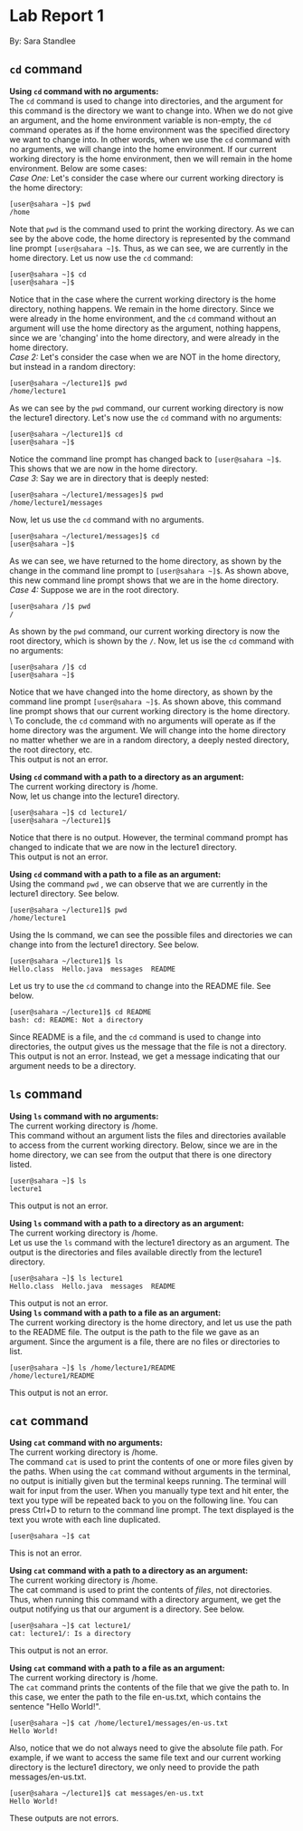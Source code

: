 # Lab Report 1
By: Sara Standlee
## `cd` command
**Using `cd` command with no arguments:** \
The `cd` command is used to change into directories, and the argument for this command is the directory we want to change into. When we do not give an argument, and the home environment variable is non-empty, the `cd` command operates as if the home environment was the specified directory we want to change into. In other words, when we use the `cd` command with no arguments, we will change into the home environment. If our current working directory is the home environment, then we will remain in the home environment. Below are some cases: \
*Case One:* Let's consider the case where our current working directory is the home directory:
```
[user@sahara ~]$ pwd
/home
```
Note that `pwd` is the command used to print the working directory. As we can see by the above code, the home directory is represented by the command line prompt `[user@sahara ~]$`. Thus, as we can see, we are currently in the home directory. Let us now use the `cd` command:
```
[user@sahara ~]$ cd
[user@sahara ~]$ 
```
Notice that in the case where the current working directory is the home directory, nothing happens. We remain in the home directory. Since we were already in the home environment, and the `cd` command without an argument will use the home directory as the argument, nothing happens, since we are 'changing' into the home directory, and were already in the home directory. \
*Case 2:* Let's consider the case when we are NOT in the home directory, but instead in a random directory:
```
[user@sahara ~/lecture1]$ pwd
/home/lecture1
```
As we can see by the `pwd` command, our current working directory is now the lecture1 directory. Let's now use the `cd` command with no arguments:
```
[user@sahara ~/lecture1]$ cd
[user@sahara ~]$
```
Notice the command line prompt has changed back to `[user@sahara ~]$`. This shows that we are now in the home directory. \
*Case 3*: Say we are in directory that is deeply nested: 
```
[user@sahara ~/lecture1/messages]$ pwd
/home/lecture1/messages
```
Now, let us use the `cd` command with no arguments.
```
[user@sahara ~/lecture1/messages]$ cd
[user@sahara ~]$
```
As we can see, we have returned to the home directory, as shown by the change in the command line prompt to `[user@sahara ~]$`. As shown above, this new command line prompt shows that we are in the home directory. 
*Case 4:* Suppose we are in the root directory.
```
[user@sahara /]$ pwd
/
```
As shown by the `pwd` command, our current working directory is now the root directory, which is shown by the `/`. Now, let us ise the `cd` command with no arguments:
```
[user@sahara /]$ cd
[user@sahara ~]$ 
```
Notice that we have changed into the home directory, as shown by the command line prompt `[user@sahara ~]$`. As shown above, this command line prompt shows that our current working directory is the home directory. \ 
To conclude, the `cd` command with no arguments will operate as if the home directory was the argument. We will change into the home directory no matter whether we are in a random directory, a deeply nested directory, the root directory, etc. \
This output is not an error. 
 
**Using `cd` command with a path to a directory as an argument:** \
The current working directory is /home. \
Now, let us change into the lecture1 directory. 
```
[user@sahara ~]$ cd lecture1/
[user@sahara ~/lecture1]$ 
```
Notice that there is no output. However, the terminal command prompt has changed to indicate that we are now in the lecture1 directory. \
This output is not an error. 


**Using `cd` command with a path to a file as an argument:** \
Using the command `pwd` , we can observe that we are currently in the lecture1 directory. See below. 
```
[user@sahara ~/lecture1]$ pwd
/home/lecture1
```
Using the ls command, we can see the possible files and directories we can change into from the lecture1 directory. See below. 
```
[user@sahara ~/lecture1]$ ls
Hello.class  Hello.java  messages  README
```
Let us try to use the `cd` command to change into the README file. See below. 
```
[user@sahara ~/lecture1]$ cd README
bash: cd: README: Not a directory
```
Since README is a file, and the `cd` command is used to change into directories, the output gives us the message that the file is not a directory.
This output is not an error. Instead, we get a message indicating that our argument needs to be a directory. 


## `ls` command
**Using `ls` command with no arguments:** \
The current working directory is /home. \
This command without an argument lists the files and directories available to access from the current working directory. Below, since we are in the home directory, we can see from the output that there is one directory listed. 
```
[user@sahara ~]$ ls
lecture1
```
This output is not an error. 


**Using `ls` command with a path to a directory as an argument:** \
The current working directory is /home. \
Let us use the `ls` command with the lecture1 directory as an argument. The output is the directories and files available directly from the lecture1 directory. 
```
[user@sahara ~]$ ls lecture1
Hello.class  Hello.java  messages  README
```
This output is not an error.\
**Using `ls` command with a path to a file as an argument:** \
The current working directory is the home directory, and let us use the path to the README file. The output is the path to the file we gave as an argument. Since the argument is a file, there are no files or directories to list. 
```
[user@sahara ~]$ ls /home/lecture1/README
/home/lecture1/README
```
This output is not an error. 

## `cat` command
**Using `cat` command with no arguments:** \
The current working directory is /home. \
The command `cat` is used to print the contents of one or more files given by the paths. When using the `cat` command without arguments in the terminal, no output is initially given but the terminal keeps running. The terminal will wait for input from the user. When you manually type text and hit enter, the text you type will be repeated back to you on the following line. You can press Ctrl+D to return to the command line prompt. The text displayed is the text you wrote with each line duplicated. 
```
[user@sahara ~]$ cat

```
This is not an error. 


**Using `cat` command with a path to a directory as an argument:** \
The current working directory is /home. \
The cat command is used to print the contents of *files*, not directories. Thus, when running this command with a directory argument, we get the output notifying us that our argument is a directory. See below. 
```
[user@sahara ~]$ cat lecture1/
cat: lecture1/: Is a directory
```
This output is not an error. 


**Using `cat` command with a path to a file as an argument:** \
The current working directory is /home. \
The `cat` command prints the contents of the file that we give the path to. In this case, we enter the path to the file en-us.txt, which contains the sentence "Hello World!". 
```
[user@sahara ~]$ cat /home/lecture1/messages/en-us.txt 
Hello World!
```
Also, notice that we do not always need to give the absolute file path. For example, if we want to access the same file text and our current working directory is the lecture1 directory, we only need to provide the path messages/en-us.txt.
```
[user@sahara ~/lecture1]$ cat messages/en-us.txt 
Hello World!
```
These outputs are not errors. 

